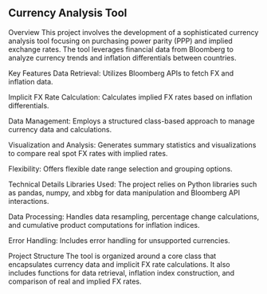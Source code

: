 ## Currency Analysis Tool
Overview
This project involves the development of a sophisticated currency analysis tool focusing on purchasing power parity (PPP) and implied exchange rates. The tool leverages financial data from Bloomberg to analyze currency trends and inflation differentials between countries.

Key Features
Data Retrieval: Utilizes Bloomberg APIs to fetch FX and inflation data.

Implicit FX Rate Calculation: Calculates implied FX rates based on inflation differentials.

Data Management: Employs a structured class-based approach to manage currency data and calculations.

Visualization and Analysis: Generates summary statistics and visualizations to compare real spot FX rates with implied rates.

Flexibility: Offers flexible date range selection and grouping options.

Technical Details
Libraries Used: The project relies on Python libraries such as pandas, numpy, and xbbg for data manipulation and Bloomberg API interactions.

Data Processing: Handles data resampling, percentage change calculations, and cumulative product computations for inflation indices.

Error Handling: Includes error handling for unsupported currencies.

Project Structure
The tool is organized around a core class that encapsulates currency data and implicit FX rate calculations. It also includes functions for data retrieval, inflation index construction, and comparison of real and implied FX rates.
